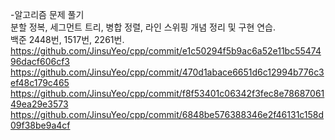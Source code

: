 -알고리즘 문제 풀기  
분할 정복, 세그먼트 트리, 병합 정렬, 라인 스위핑 개념 정리 및 구현 연습.  
백준 2448번, 1517번, 2261번.
https://github.com/JinsuYeo/cpp/commit/e1c50294f5b9ac6a52e11bc5547496dacf606cf3
https://github.com/JinsuYeo/cpp/commit/470d1abace6651d6c12994b776c3ef48c179c465
https://github.com/JinsuYeo/cpp/commit/f8f53401c06342f3fec8e7868706149ea29e3573
https://github.com/JinsuYeo/cpp/commit/6848be576388346e2f46131c158d09f38be9a4cf
